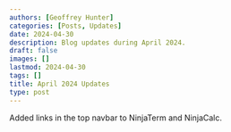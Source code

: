 ```yaml
---
authors: [Geoffrey Hunter]
categories: [Posts, Updates]
date: 2024-04-30
description: Blog updates during April 2024.
draft: false
images: []
lastmod: 2024-04-30
tags: []
title: April 2024 Updates
type: post
---
```


Added links in the top navbar to NinjaTerm and NinjaCalc.

